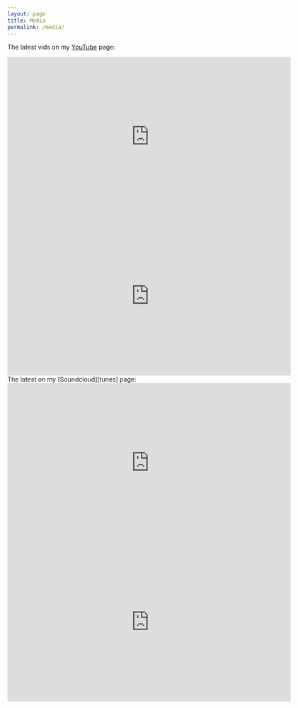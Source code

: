 ```yaml
---
layout: page
title: Media
permalink: /media/
---
```


The latest vids on my [YouTube][tubes] page:
<iframe width="640" height="360" src="https://www.youtube.com/embed/n65sveF6uyg" frameborder="0" allowfullscreen></iframe>
<iframe width="640" height="360" src="https://www.youtube.com/embed/Y3dimykxpX0" frameborder="0" allowfullscreen></iframe>
The latest on my [Soundcloud][tunes] page:
<iframe width="640" height="360" scrolling="no" frameborder="no" allow="autoplay" src="https://w.soundcloud.com/player/?url=https%3A//api.soundcloud.com/tracks/739549420&color=%23ff5500&auto_play=false&hide_related=false&show_comments=true&show_user=true&show_reposts=false&show_teaser=true&visual=true"></iframe>
<iframe width="640" height="360" scrolling="no" frameborder="no" allow="autoplay" src="https://w.soundcloud.com/player/?url=https%3A//api.soundcloud.com/tracks/589793496&color=%23ff5500&auto_play=false&hide_related=false&show_comments=true&show_user=true&show_reposts=false&show_teaser=true&visual=true"></iframe>




[tunes]: [http://soundcloud.com/cold_fashioned]
[tubes]: [http://youtube.com/channel/UCRSRXmet5G0PZIKr4xI6UTQ]

